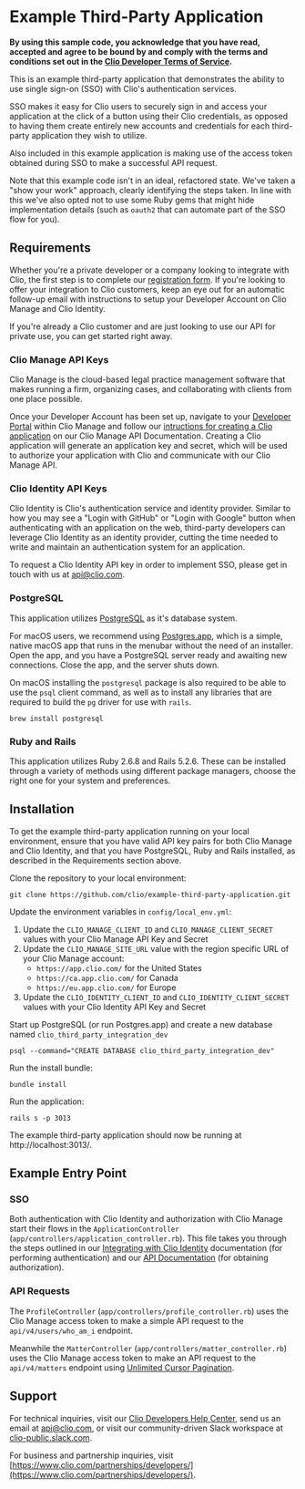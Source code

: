 # Example Third-Party Application

**By using this sample code, you acknowledge that you have read, accepted and agree to be bound by and comply with the terms and conditions set out in the [Clio Developer Terms of Service](https://www.clio.com/partnerships/developers/developer-terms-service/).**

This is an example third-party application that demonstrates the ability to use single sign-on (SSO) with Clio's authentication services. 

SSO makes it easy for Clio users to securely sign in and access your application at the click of a button using their Clio credentials, as opposed to having them create entirely new accounts and credentials for each third-party application they wish to utilize.

Also included in this example application is making use of the access token obtained during SSO to make a successful API request.

Note that this example code isn't in an ideal, refactored state. We've taken a "show your work" approach, clearly identifying the steps taken. In line with this we've also opted not to use some Ruby gems that might hide implementation details (such as `oauth2` that can automate part of the SSO flow for you).

## Requirements

Whether you're a private developer or a company looking to integrate with Clio, the first step is to complete our [registration form](https://www.clio.com/partnerships/developers/get-started/). If you're looking to offer your integration to Clio customers, keep an eye out for an automatic follow-up email with instructions to setup your Developer Account on Clio Manage and Clio Identity.

If you're already a Clio customer and are just looking to use our API for private use, you can get started right away.

### Clio Manage API Keys

Clio Manage is the cloud-based legal practice management software that makes running a firm, organizing cases, and collaborating with clients from one place possible.

Once your Developer Account has been set up, navigate to your [Developer Portal](http://app.clio.com/settings/developer_applications) within Clio Manage and follow our [intructions for creating a Clio application](https://app.clio.com/api/v4/documentation#section/Authorization-with-OAuth-2.0/Create-a-Clio-Application) on our Clio Manage API Documentation. Creating a Clio application will generate an application key and secret, which will be used to authorize your application with Clio and communicate with our Clio Manage API.

### Clio Identity API Keys

Clio Identity is Clio's authentication service and identity provider. Similar to how you may see a "Login with GitHub" or "Login with Google" button when authenticating with an application on the web, third-party developers can leverage Clio Identity as an identity provider, cutting the time needed to write and maintain an authentication system for an application.

To request a Clio Identity API key in order to implement SSO, please get in touch with us at api@clio.com.

### PostgreSQL

This application utilizes [PostgreSQL](https://www.postgresql.org/) as it's database system. 

For macOS users, we recommend using [Postgres.app](https://postgresapp.com/), which is a simple, native macOS app that runs in the menubar without the need of an installer. Open the app, and you have a PostgreSQL server ready and awaiting new connections. Close the app, and the server shuts down.

On macOS installing the `postgresql` package is also required to be able to use the `psql` client command, as well as to install any libraries that are required to build the `pg` driver for use with `rails`.

```
brew install postgresql
```

### Ruby and Rails

This application utilizes Ruby 2.6.8 and Rails 5.2.6. These can be installed through a variety of methods using different package managers, choose the right one for your system and preferences.  

## Installation

To get the example third-party application running on your local environment, ensure that you have valid API key pairs for both Clio Manage and Clio Identity, and that you have PostgreSQL, Ruby and Rails installed, as described in the Requirements section above.

Clone the repository to your local environment:

```
git clone https://github.com/clio/example-third-party-application.git
```

Update the environment variables in `config/local_env.yml`:
1. Update the `CLIO_MANAGE_CLIENT_ID` and `CLIO_MANAGE_CLIENT_SECRET` values with your Clio Manage API Key and Secret
2. Update the `CLIO_MANAGE_SITE_URL` value with the region specific URL of your Clio Manage account:
    * `https://app.clio.com/` for the United States
    * `https://ca.app.clio.com/` for Canada
    * `https://eu.app.clio.com/` for Europe
3. Update the `CLIO_IDENTITY_CLIENT_ID` and `CLIO_IDENTITY_CLIENT_SECRET` values with your Clio Identity API Key and Secret

Start up PostgreSQL (or run Postgres.app) and create a new database named `clio_third_party_integration_dev`


```
psql --command="CREATE DATABASE clio_third_party_integration_dev"
```

Run the install bundle:

```
bundle install
```

Run the application:

```
rails s -p 3013    
```

The example third-party application should now be running at http://localhost:3013/.

## Example Entry Point

### SSO

Both authentication with Clio Identity and authorization with Clio Manage start their flows in the `ApplicationController` (`app/controllers/application_controller.rb`). This file takes you through the steps outlined in our [Integrating with Clio Identity](https://developers.support.clio.com/hc/en-us/articles/4405288237723-Integrating-with-Clio-Identity-Single-Sign-on-with-Clio-) documentation (for performing authentication) and our [API Documentation](https://app.clio.com/api/v4/documentation#section/Authorization-with-OAuth-2.0/Obtaining-Authorization) (for obtaining authorization).

### API Requests

The `ProfileController` (`app/controllers/profile_controller.rb`) uses the Clio Manage access token to make a simple API request to the `api/v4/users/who_am_i` endpoint.

Meanwhile the `MatterController` (`app/controllers/matter_controller.rb`) uses the Clio Manage access token to make an API request to the `api/v4/matters` endpoint using [Unlimited Cursor Pagination](https://app.clio.com/api/v4/documentation#section/Paging/Unlimited-Cursor-Pagination).

## Support

For technical inquiries, visit our [Clio Developers Help Center](https://developers.support.clio.com/hc/en-us), send us an email at api@clio.com, or visit our community-driven Slack workspace at [clio-public.slack.com](https://join.slack.com/t/clio-public/shared_invite/zt-qgkswsia-fyTprPgHGBR0TLAk7PENJw).

For business and partnership inquiries, visit [https://www.clio.com/partnerships/developers/](https://www.clio.com/partnerships/developers/).
